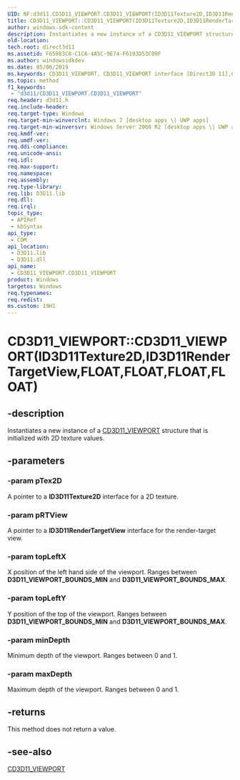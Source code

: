 ```yaml
---
UID: NF:d3d11.CD3D11_VIEWPORT.CD3D11_VIEWPORT(ID3D11Texture2D,ID3D11RenderTargetView,FLOAT,FLOAT,FLOAT,FLOAT)
title: CD3D11_VIEWPORT::CD3D11_VIEWPORT(ID3D11Texture2D,ID3D11RenderTargetView,FLOAT,FLOAT,FLOAT,FLOAT) (d3d11.h)
author: windows-sdk-content
description: Instantiates a new instance of a CD3D11_VIEWPORT structure that is initialized with 2D texture values.
old-location: 
tech.root: direct3d11
ms.assetid: F65883C8-C1CA-4A5C-9E74-F6193D53C09F
ms.author: windowssdkdev
ms.date: 05/06/2019
ms.keywords: CD3D11_VIEWPORT, CD3D11_VIEWPORT interface [Direct3D 11],CD3D11_VIEWPORT method, CD3D11_VIEWPORT method [Direct3D 11], CD3D11_VIEWPORT method [Direct3D 11],CD3D11_VIEWPORT interface, CD3D11_VIEWPORT.CD3D11_VIEWPORT, CD3D11_VIEWPORT.CD3D11_VIEWPORT(ID3D11Texture2D,ID3D11RenderTargetView,FLOAT,FLOAT,FLOAT,FLOAT), CD3D11_VIEWPORT::CD3D11_VIEWPORT, CD3D11_VIEWPORT::CD3D11_VIEWPORT(ID3D11Texture2D,ID3D11RenderTargetView,FLOAT,FLOAT,FLOAT,FLOAT), CD3D11_VIEWPORT::CD3D11_VIEWPORT(const D3D11_VIEWPORT&), d3d11/CD3D11_VIEWPORT::CD3D11_VIEWPORT, direct3d11.cd3d11_viewport_cd3d11_viewport_d3d11_viewport_
ms.topic: method
f1_keywords: 
 - "d3d11/CD3D11_VIEWPORT.CD3D11_VIEWPORT"
req.header: d3d11.h
req.include-header: 
req.target-type: Windows
req.target-min-winverclnt: Windows 7 [desktop apps \| UWP apps]
req.target-min-winversvr: Windows Server 2008 R2 [desktop apps \| UWP apps]
req.kmdf-ver: 
req.umdf-ver: 
req.ddi-compliance: 
req.unicode-ansi: 
req.idl: 
req.max-support: 
req.namespace: 
req.assembly: 
req.type-library: 
req.lib: D3D11.lib
req.dll: 
req.irql: 
topic_type:
 - APIRef
 - kbSyntax
api_type:
 - COM
api_location:
 - D3D11.lib
 - D3D11.dll
api_name:
 - CD3D11_VIEWPORT.CD3D11_VIEWPORT
product: Windows
targetos: Windows
req.typenames: 
req.redist: 
ms.custom: 19H1
---
```


# CD3D11_VIEWPORT::CD3D11_VIEWPORT(ID3D11Texture2D,ID3D11RenderTargetView,FLOAT,FLOAT,FLOAT,FLOAT)

## -description

Instantiates a new instance of a <a href="https://docs.microsoft.com/previous-versions/windows/desktop/legacy/jj151722(v=vs.85)">CD3D11_VIEWPORT</a> structure that is initialized with 2D texture values.

## -parameters

### -param pTex2D

A pointer to a **ID3D11Texture2D** interface for a 2D texture.

### -param pRTView

A pointer to a **ID3D11RenderTargetView** interface for the render-target view.

### -param topLeftX

X position of the left hand side of the viewport.
Ranges between **D3D11_VIEWPORT_BOUNDS_MIN** and **D3D11_VIEWPORT_BOUNDS_MAX**.

### -param topLeftY

Y position of the top of the viewport.
Ranges between **D3D11_VIEWPORT_BOUNDS_MIN** and **D3D11_VIEWPORT_BOUNDS_MAX**.

### -param minDepth

Minimum depth of the viewport.
Ranges between 0 and 1.

### -param maxDepth

Maximum depth of the viewport.
Ranges between 0 and 1.

## -returns

This method does not return a value.

## -see-also

<a href="https://docs.microsoft.com/previous-versions/windows/desktop/legacy/jj151722(v=vs.85)">CD3D11_VIEWPORT</a>
